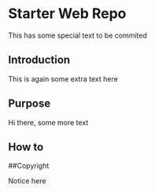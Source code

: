 # Starter Web Repo

This has some special text to be commited

## Introduction

This is again some extra text here

## Purpose 

Hi there, some more text

## How to

##Copyright

Notice here 
